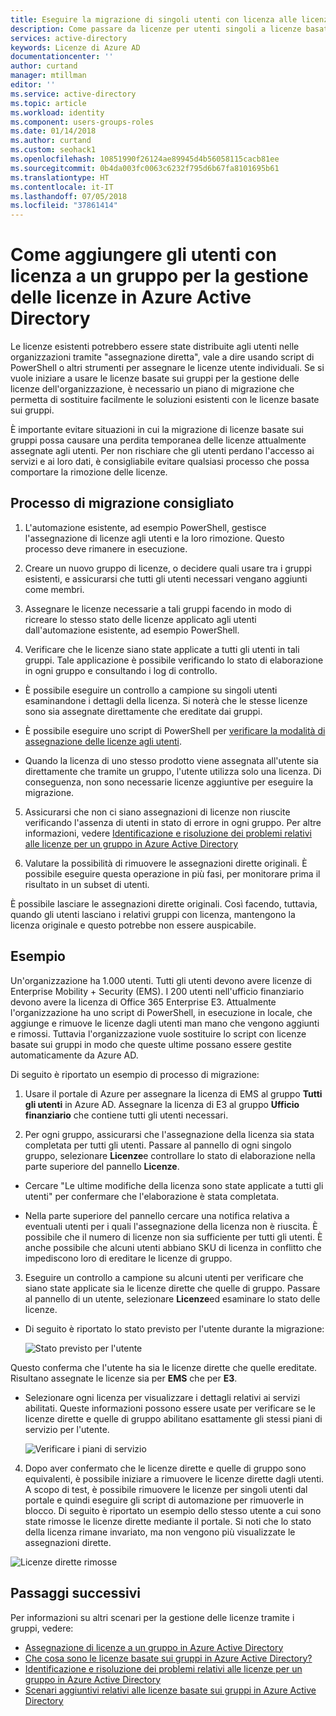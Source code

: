 ```yaml
---
title: Eseguire la migrazione di singoli utenti con licenza alle licenze basate su gruppi in Azure Active Directory | Microsoft Docs
description: Come passare da licenze per utenti singoli a licenze basate sui gruppi usando Azure Active Directory
services: active-directory
keywords: Licenze di Azure AD
documentationcenter: ''
author: curtand
manager: mtillman
editor: ''
ms.service: active-directory
ms.topic: article
ms.workload: identity
ms.component: users-groups-roles
ms.date: 01/14/2018
ms.author: curtand
ms.custom: seohack1
ms.openlocfilehash: 10851990f26124ae89945d4b56058115cacb81ee
ms.sourcegitcommit: 0b4da003fc0063c6232f795d6b67fa8101695b61
ms.translationtype: HT
ms.contentlocale: it-IT
ms.lasthandoff: 07/05/2018
ms.locfileid: "37861414"
---
```

# <a name="how-to-add-licensed-users-to-a-group-for-licensing-in-azure-active-directory"></a>Come aggiungere gli utenti con licenza a un gruppo per la gestione delle licenze in Azure Active Directory

Le licenze esistenti potrebbero essere state distribuite agli utenti nelle organizzazioni tramite "assegnazione diretta", vale a dire usando script di PowerShell o altri strumenti per assegnare le licenze utente individuali. Se si vuole iniziare a usare le licenze basate sui gruppi per la gestione delle licenze dell'organizzazione, è necessario un piano di migrazione che permetta di sostituire facilmente le soluzioni esistenti con le licenze basate sui gruppi.

È importante evitare situazioni in cui la migrazione di licenze basate sui gruppi possa causare una perdita temporanea delle licenze attualmente assegnate agli utenti. Per non rischiare che gli utenti perdano l'accesso ai servizi e ai loro dati, è consigliabile evitare qualsiasi processo che possa comportare la rimozione delle licenze.

## <a name="recommended-migration-process"></a>Processo di migrazione consigliato

1. L'automazione esistente, ad esempio PowerShell, gestisce l'assegnazione di licenze agli utenti e la loro rimozione. Questo processo deve rimanere in esecuzione.

2. Creare un nuovo gruppo di licenze, o decidere quali usare tra i gruppi esistenti, e assicurarsi che tutti gli utenti necessari vengano aggiunti come membri.

3. Assegnare le licenze necessarie a tali gruppi facendo in modo di ricreare lo stesso stato delle licenze applicato agli utenti dall'automazione esistente, ad esempio PowerShell.

4. Verificare che le licenze siano state applicate a tutti gli utenti in tali gruppi. Tale applicazione è possibile verificando lo stato di elaborazione in ogni gruppo e consultando i log di controllo.

  - È possibile eseguire un controllo a campione su singoli utenti esaminandone i dettagli della licenza. Si noterà che le stesse licenze sono sia assegnate direttamente che ereditate dai gruppi.

  - È possibile eseguire uno script di PowerShell per [verificare la modalità di assegnazione delle licenze agli utenti](licensing-group-advanced.md#use-powershell-to-see-who-has-inherited-and-direct-licenses).

  - Quando la licenza di uno stesso prodotto viene assegnata all'utente sia direttamente che tramite un gruppo, l'utente utilizza solo una licenza. Di conseguenza, non sono necessarie licenze aggiuntive per eseguire la migrazione.

5. Assicurarsi che non ci siano assegnazioni di licenze non riuscite verificando l'assenza di utenti in stato di errore in ogni gruppo. Per altre informazioni, vedere [Identificazione e risoluzione dei problemi relativi alle licenze per un gruppo in Azure Active Directory](licensing-groups-resolve-problems.md)

6. Valutare la possibilità di rimuovere le assegnazioni dirette originali. È possibile eseguire questa operazione in più fasi, per monitorare prima il risultato in un subset di utenti.

  È possibile lasciare le assegnazioni dirette originali. Così facendo, tuttavia, quando gli utenti lasciano i relativi gruppi con licenza, mantengono la licenza originale e questo potrebbe non essere auspicabile.

## <a name="an-example"></a>Esempio

Un'organizzazione ha 1.000 utenti. Tutti gli utenti devono avere licenze di Enterprise Mobility + Security (EMS). I 200 utenti nell'ufficio finanziario devono avere la licenza di Office 365 Enterprise E3. Attualmente l'organizzazione ha uno script di PowerShell, in esecuzione in locale, che aggiunge e rimuove le licenze dagli utenti man mano che vengono aggiunti e rimossi. Tuttavia l'organizzazione vuole sostituire lo script con licenze basate sui gruppi in modo che queste ultime possano essere gestite automaticamente da Azure AD.

Di seguito è riportato un esempio di processo di migrazione:

1. Usare il portale di Azure per assegnare la licenza di EMS al gruppo **Tutti gli utenti** in Azure AD. Assegnare la licenza di E3 al gruppo **Ufficio finanziario** che contiene tutti gli utenti necessari.

2. Per ogni gruppo, assicurarsi che l'assegnazione della licenza sia stata completata per tutti gli utenti. Passare al pannello di ogni singolo gruppo, selezionare **Licenze**e controllare lo stato di elaborazione nella parte superiore del pannello **Licenze**.

  - Cercare "Le ultime modifiche della licenza sono state applicate a tutti gli utenti" per confermare che l'elaborazione è stata completata.

  - Nella parte superiore del pannello cercare una notifica relativa a eventuali utenti per i quali l'assegnazione della licenza non è riuscita. È possibile che il numero di licenze non sia sufficiente per tutti gli utenti. È anche possibile che alcuni utenti abbiano SKU di licenza in conflitto che impediscono loro di ereditare le licenze di gruppo.

3. Eseguire un controllo a campione su alcuni utenti per verificare che siano state applicate sia le licenze dirette che quelle di gruppo. Passare al pannello di un utente, selezionare **Licenze**ed esaminare lo stato delle licenze.

  - Di seguito è riportato lo stato previsto per l'utente durante la migrazione:

      ![Stato previsto per l'utente](./media/licensing-groups-migrate-users/expected-user-state.png)

  Questo conferma che l'utente ha sia le licenze dirette che quelle ereditate. Risultano assegnate le licenze sia per **EMS** che per **E3**.

  - Selezionare ogni licenza per visualizzare i dettagli relativi ai servizi abilitati. Queste informazioni possono essere usate per verificare se le licenze dirette e quelle di gruppo abilitano esattamente gli stessi piani di servizio per l'utente.

      ![Verificare i piani di servizio](./media/licensing-groups-migrate-users/check-service-plans.png)

4. Dopo aver confermato che le licenze dirette e quelle di gruppo sono equivalenti, è possibile iniziare a rimuovere le licenze dirette dagli utenti. A scopo di test, è possibile rimuovere le licenze per singoli utenti dal portale e quindi eseguire gli script di automazione per rimuoverle in blocco. Di seguito è riportato un esempio dello stesso utente a cui sono state rimosse le licenze dirette mediante il portale. Si noti che lo stato della licenza rimane invariato, ma non vengono più visualizzate le assegnazioni dirette.

  ![Licenze dirette rimosse](./media/licensing-groups-migrate-users/direct-licenses-removed.png)


## <a name="next-steps"></a>Passaggi successivi

Per informazioni su altri scenari per la gestione delle licenze tramite i gruppi, vedere:

* [Assegnazione di licenze a un gruppo in Azure Active Directory](licensing-groups-assign.md)
* [Che cosa sono le licenze basate sui gruppi in Azure Active Directory?](../fundamentals/active-directory-licensing-whatis-azure-portal.md)
* [Identificazione e risoluzione dei problemi relativi alle licenze per un gruppo in Azure Active Directory](licensing-groups-resolve-problems.md)
* [Scenari aggiuntivi relativi alle licenze basate sui gruppi in Azure Active Directory](licensing-group-advanced.md)
